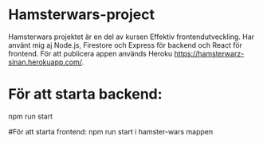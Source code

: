 # Hamsterwars-project
Hamsterwars projektet är en del av kursen Effektiv frontendutveckling. Har använt mig aj Node.js, Firestore och Express för backend och React för frontend. För att publicera appen används Heroku https://hamsterwarz-sinan.herokuapp.com/.

# För att starta backend:
npm run start

#För att starta frontend:
npm run start i hamster-wars mappen
